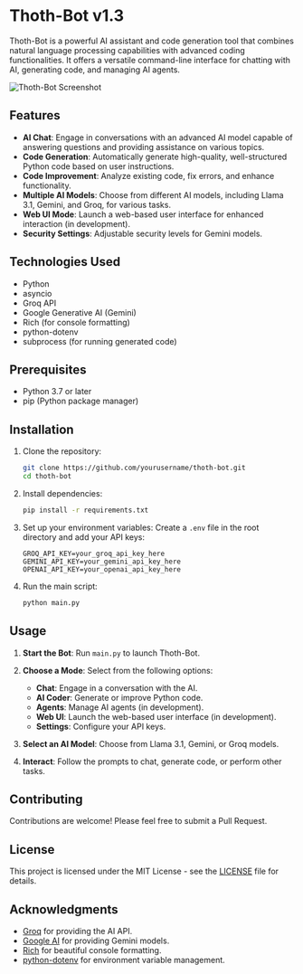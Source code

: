 # Thoth-Bot v1.3

Thoth-Bot is a powerful AI assistant and code generation tool that combines natural language processing capabilities with advanced coding functionalities. It offers a versatile command-line interface for chatting with AI, generating code, and managing AI agents.

![Thoth-Bot Screenshot](Animation.gif)

## Features

- **AI Chat**: Engage in conversations with an advanced AI model capable of answering questions and providing assistance on various topics.
- **Code Generation**: Automatically generate high-quality, well-structured Python code based on user instructions.
- **Code Improvement**: Analyze existing code, fix errors, and enhance functionality.
- **Multiple AI Models**: Choose from different AI models, including Llama 3.1, Gemini, and Groq, for various tasks.
- **Web UI Mode**: Launch a web-based user interface for enhanced interaction (in development).
- **Security Settings**: Adjustable security levels for Gemini models.

## Technologies Used

- Python
- asyncio
- Groq API
- Google Generative AI (Gemini)
- Rich (for console formatting)
- python-dotenv
- subprocess (for running generated code)

## Prerequisites

- Python 3.7 or later
- pip (Python package manager)

## Installation

1. Clone the repository:
   ```bash
   git clone https://github.com/yourusername/thoth-bot.git
   cd thoth-bot
   ```

2. Install dependencies:
   ```bash
   pip install -r requirements.txt
   ```

3. Set up your environment variables:
   Create a `.env` file in the root directory and add your API keys:
   ```
   GROQ_API_KEY=your_groq_api_key_here
   GEMINI_API_KEY=your_gemini_api_key_here
   OPENAI_API_KEY=your_openai_api_key_here
   ```

4. Run the main script:
   ```bash
   python main.py
   ```

## Usage

1. **Start the Bot**: Run `main.py` to launch Thoth-Bot.
2. **Choose a Mode**: Select from the following options:
   - **Chat**: Engage in a conversation with the AI.
   - **AI Coder**: Generate or improve Python code.
   - **Agents**: Manage AI agents (in development).
   - **Web UI**: Launch the web-based user interface (in development).
   - **Settings**: Configure your API keys.

3. **Select an AI Model**: Choose from Llama 3.1, Gemini, or Groq models.
4. **Interact**: Follow the prompts to chat, generate code, or perform other tasks.

## Contributing

Contributions are welcome! Please feel free to submit a Pull Request.

## License

This project is licensed under the MIT License - see the [LICENSE](LICENSE) file for details.

## Acknowledgments

- [Groq](https://groq.com/) for providing the AI API.
- [Google AI](https://ai.google/) for providing Gemini models.
- [Rich](https://github.com/Textualize/rich) for beautiful console formatting.
- [python-dotenv](https://github.com/theskumar/python-dotenv) for environment variable management.


